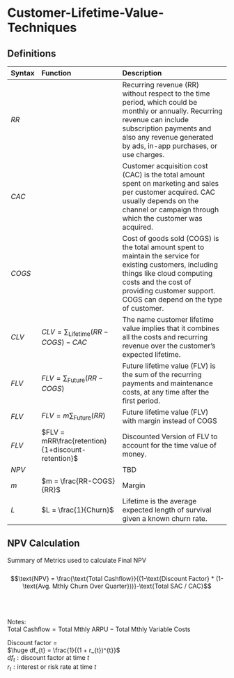 # Customer-Lifetime-Value-Techniques

## Definitions
| Syntax      | Function  | Description |
| :--- | :--- | :-------|
| $RR$  |   | Recurring revenue (RR) without respect to the time period, which could be monthly or annually. Recurring revenue can include subscription payments and also any revenue generated by ads, in-app purchases, or use charges.       |
| $CAC$  |  | Customer acquisition cost (CAC) is the total amount spent on marketing and sales per customer acquired. CAC usually depends on the channel or campaign through which the customer was acquired.        |
| $COGS$  |  | Cost of goods sold (COGS) is the total amount spent to maintain the service for existing customers, including things like cloud computing costs and the cost of providing customer support. COGS can depend on the type of customer. |
| $CLV$  | $CLV = \sum_{\text{Lifetime}}(RR-COGS)-CAC$ | The name customer lifetime value implies that it combines all the costs and recurring revenue over the customer’s expected lifetime. |
| $FLV$   | $FLV = \sum_{\text{Future}}(RR-COGS)$ | Future lifetime value (FLV) is the sum of the recurring payments and maintenance costs, at any time after the first period. |
| $FLV$   | $FLV = m\sum_{\text{Future}}(RR)$ | Future lifetime value (FLV) with margin instead of COGS|
|$FLV$|$FLV = mRR\frac{retention}{1+discount-retention}$|Discounted Version of FLV to account for the time value of money.|
| $NPV$  |  | TBD |
| $m$   |$m = \frac{RR-COGS}{RR}$|Margin | 
| $L$   | $L = \frac{1}{Churn}$| Lifetime is the average expected length of survival given a known churn rate.|




## NPV Calculation
Summary of Metrics used to calculate Final NPV
\
\
$$\text{NPV} = \frac{\text{Total Cashflow}}{(1-\text{Discount Factor} * (1-\text{Avg. Mthly Churn Over Quarter}))}-\text{Total SAC / CAC}$$

\
\
\
Notes:\
$\text{Total Cashflow} = \text{Total Mthly ARPU} - \text{Total Mthly Variable Costs}$


Discount factor = <br>
$\huge df_{t} = \frac{1}{(1 + r_{t})^{t}}$<br>
$df_{t}:\text{discount factor at time }t$<br>
$r_{t}:\text{interest or risk rate at time }t$<br>